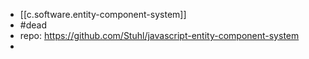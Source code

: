 
- [[c.software.entity-component-system]]
- #dead
- repo: https://github.com/Stuhl/javascript-entity-component-system
- 